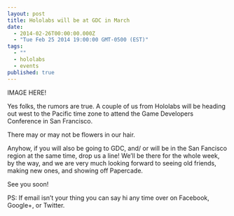 ```yaml
---
layout: post
title: Hololabs will be at GDC in March
date: 
  - 2014-02-26T00:00:00.000Z
  - "Tue Feb 25 2014 19:00:00 GMT-0500 (EST)"
tags: 
  - ""
  - hololabs
  - events
published: true
---
```


IMAGE HERE!

Yes folks, the rumors are true. A couple of us from Hololabs will be heading
out west to the Pacific time zone to attend the Game Developers Conference in
San Francisco.

There may or may not be flowers in our hair.

Anyhow, if you will also be going to GDC, and/ or will be in the San Fancisco
region at the same time, drop us a line! We’ll be there for the whole week,
by the way, and we are very much looking forward to seeing old friends, making
new ones, and showing off Papercade.

See you soon!

PS: If email isn’t your thing you can say hi any time over on
Facebook, Google+, or Twitter.